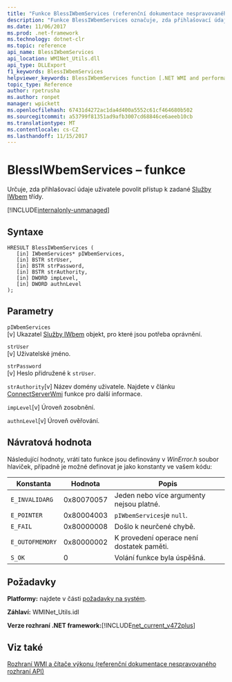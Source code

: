 ```yaml
---
title: "Funkce BlessIWbemServices (referenční dokumentace nespravovaného rozhraní API)"
description: "Funkce BlessIWbemServices označuje, zda přihlašovací údaje uživatele povolit přístup do služby IWbem třídy."
ms.date: 11/06/2017
ms.prod: .net-framework
ms.technology: dotnet-clr
ms.topic: reference
api_name: BlessIWbemServices
api_location: WMINet_Utils.dll
api_type: DLLExport
f1_keywords: BlessIWbemServices
helpviewer_keywords: BlessIWbemServices function [.NET WMI and performance counters]
topic_type: Reference
author: rpetrusha
ms.author: ronpet
manager: wpickett
ms.openlocfilehash: 67431d4272ac1da4d400a5552c61cf464680b502
ms.sourcegitcommit: a53799f81351ad9afb3007cd68846ce6aeeb10cb
ms.translationtype: MT
ms.contentlocale: cs-CZ
ms.lasthandoff: 11/15/2017
---
```

# <a name="blessiwbemservices-function"></a>BlessIWbemServices – funkce
Určuje, zda přihlašovací údaje uživatele povolit přístup k zadané [Služby IWbem](https://msdn.microsoft.com/library/aa392093(v=vs.85).aspx) třídy.   
  
[!INCLUDE[internalonly-unmanaged](../../../../includes/internalonly-unmanaged.md)]
  
## <a name="syntax"></a>Syntaxe  
  
```  
HRESULT BlessIWbemServices (
   [in] IWbemServices* pIWbemServices,
   [in] BSTR strUser, 
   [in] BSTR strPassword, 
   [in] BSTR strAuthority, 
   [in] DWORD impLevel, 
   [in] DWORD authnLevel
);
```  

## <a name="parameters"></a>Parametry

`pIWbemServices`  
[v] Ukazatel [Služby IWbem](https://msdn.microsoft.com/library/aa392093(v=vs.85).aspx) objekt, pro které jsou potřeba oprávnění.

`strUser`  
[v] Uživatelské jméno.

`strPassword`  
[v] Heslo přidružené k `strUser`.

`strAuthority`[v] Název domény uživatele. Najdete v článku [ConnectServerWmi](connectserverwmi.md) funkce pro další informace.

`impLevel`[v] Úroveň zosobnění.

`authnLevel`[v] Úroveň ověřování.

## <a name="return-value"></a>Návratová hodnota

Následující hodnoty, vrátí tato funkce jsou definovány v *WinError.h* soubor hlaviček, případně je možné definovat je jako konstanty ve vašem kódu:

|Konstanta  |Hodnota  |Popis  |
|---------|---------|---------|
| `E_INVALIDARG` | 0x80070057 | Jeden nebo více argumenty nejsou platné. |
| `E_POINTER` | 0x80004003 | `pIWbemServices`je `null`. | 
| `E_FAIL` | 0x80000008 | Došlo k neurčené chybě. |
| `E_OUTOFMEMORY` | 0x80000002 | K provedení operace není dostatek paměti. | 
| `S_OK` | 0 | Volání funkce byla úspěšná. | 

## <a name="requirements"></a>Požadavky  
 **Platformy:** najdete v části [požadavky na systém](../../../../docs/framework/get-started/system-requirements.md).  
  
 **Záhlaví:** WMINet_Utils.idl  
  
 **Verze rozhraní .NET framework:**[!INCLUDE[net_current_v472plus](../../../../includes/net-current-v472plus.md)]  
  
## <a name="see-also"></a>Viz také  
[Rozhraní WMI a čítače výkonu (referenční dokumentace nespravovaného rozhraní API)](index.md)
